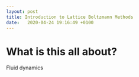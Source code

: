 ```yaml
---
layout: post
title: Introduction to Lattice Boltzmann Methods
date:   2020-04-24 19:16:49 +0100
---
```


# What is this all about?
Fluid dynamics